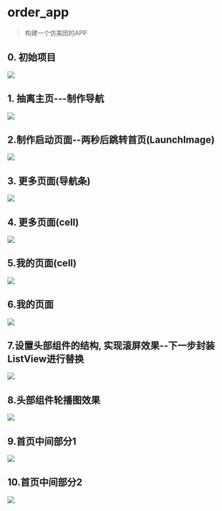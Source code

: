 # order_app
> 构建一个仿美团的APP
## 0. 初始项目
![](https://ws1.sinaimg.cn/large/006pJUwqly1g1rqa9v7urg30gj0qmgoh.gif)
## 1. 抽离主页---制作导航
![](https://ws1.sinaimg.cn/large/006pJUwqgy1g1ruzxmtaog30e40paagk.gif)
## 2.制作启动页面--两秒后跳转首页(LaunchImage)
![](https://ws1.sinaimg.cn/large/006pJUwqgy1g1rw23sms4g30e40pamyk.gif)
## 3. 更多页面(导航条)
![](https://ws1.sinaimg.cn/large/006pJUwqgy1g1rwx5vm0lj30dv0ohjri.jpg)
## 4. 更多页面(cell)
![](https://ws1.sinaimg.cn/large/006pJUwqly1g1sp09zypgj30f70qzjsb.jpg)
## 5.我的页面(cell)
![](https://ws1.sinaimg.cn/large/006pJUwqgy1g1st96gx8nj30f50qvdgl.jpg)
## 6.我的页面
![](https://ws1.sinaimg.cn/large/006pJUwqly1g1szvfky8ej30f60r2dhd.jpg)
## 7.设置头部组件的结构, 实现滚屏效果--下一步封装ListView进行替换
![](https://ws1.sinaimg.cn/large/006pJUwqly1g1t3kaylfag30g20rmq4a.gif)
## 8.头部组件轮播图效果
![](https://ws1.sinaimg.cn/large/006pJUwqgy1g1t9v40fmyg30da0mtdm5.gif)

## 9.首页中间部分1
![](https://ws1.sinaimg.cn/large/006pJUwqly1g1td3ujrylj30cy0n5dhd.jpg)

## 10.首页中间部分2
![](https://ws1.sinaimg.cn/large/006pJUwqgy1g1tezx8qylj30cx0n3tau.jpg)
